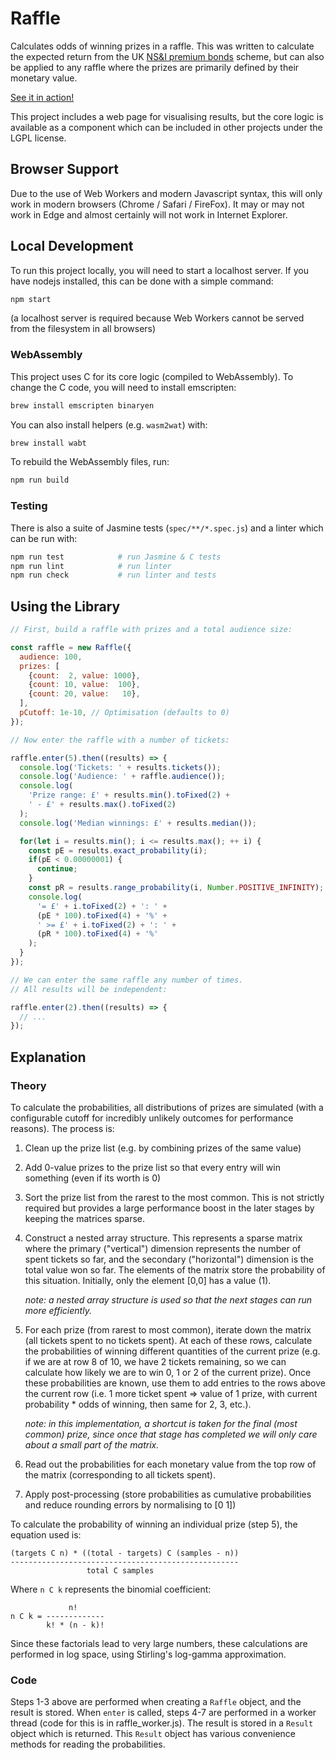 # Raffle

Calculates odds of winning prizes in a raffle. This was written to
calculate the expected return from the UK
[NS&I premium bonds](https://www.nsandi.com/premium-bonds) scheme, but
can also be applied to any raffle where the prizes are primarily
defined by their monetary value.

[See it in action!](https://davidje13.github.io/Raffle/)

This project includes a web page for visualising results, but the core
logic is available as a component which can be included in other
projects under the LGPL license.

## Browser Support

Due to the use of Web Workers and modern Javascript syntax, this will
only work in modern browsers (Chrome / Safari / FireFox). It may or may
not work in Edge and almost certainly will not work in Internet
Explorer.

## Local Development

To run this project locally, you will need to start a localhost server.
If you have nodejs installed, this can be done with a simple command:

```sh
npm start
```

(a localhost server is required because Web Workers cannot be served
from the filesystem in all browsers)

### WebAssembly

This project uses C for its core logic (compiled to WebAssembly). To change the
C code, you will need to install emscripten:

```sh
brew install emscripten binaryen
```

You can also install helpers (e.g. `wasm2wat`) with:

```sh
brew install wabt
```

To rebuild the WebAssembly files, run:

```sh
npm run build
```

### Testing

There is also a suite of Jasmine tests (`spec/**/*.spec.js`) and a
linter which can be run with:

```sh
npm run test            # run Jasmine & C tests
npm run lint            # run linter
npm run check           # run linter and tests
```

## Using the Library

```javascript
// First, build a raffle with prizes and a total audience size:

const raffle = new Raffle({
  audience: 100,
  prizes: [
    {count:  2, value: 1000},
    {count: 10, value:  100},
    {count: 20, value:   10},
  ],
  pCutoff: 1e-10, // Optimisation (defaults to 0)
});

// Now enter the raffle with a number of tickets:

raffle.enter(5).then((results) => {
  console.log('Tickets: ' + results.tickets());
  console.log('Audience: ' + raffle.audience());
  console.log(
    'Prize range: £' + results.min().toFixed(2) +
    ' - £' + results.max().toFixed(2)
  );
  console.log('Median winnings: £' + results.median());

  for(let i = results.min(); i <= results.max(); ++ i) {
    const pE = results.exact_probability(i);
    if(pE < 0.00000001) {
      continue;
    }
    const pR = results.range_probability(i, Number.POSITIVE_INFINITY);
    console.log(
      '= £' + i.toFixed(2) + ': ' +
      (pE * 100).toFixed(4) + '%' +
      ' >= £' + i.toFixed(2) + ': ' +
      (pR * 100).toFixed(4) + '%'
    );
  }
});

// We can enter the same raffle any number of times.
// All results will be independent:

raffle.enter(2).then((results) => {
  // ...
});
```

## Explanation

### Theory

To calculate the probabilities, all distributions of prizes are
simulated (with a configurable cutoff for incredibly unlikely outcomes
for performance reasons). The process is:

1. Clean up the prize list (e.g. by combining prizes of the same value)

2. Add 0-value prizes to the prize list so that every entry will win
   something (even if its worth is 0)

3. Sort the prize list from the rarest to the most common. This is not
   strictly required but provides a large performance boost in the
   later stages by keeping the matrices sparse.

4. Construct a nested array structure. This represents a sparse matrix
   where the primary ("vertical") dimension represents the number of
   spent tickets so far, and the secondary ("horizontal") dimension is
   the total value won so far. The elements of the matrix store the
   probability of this situation. Initially, only the element [0,0] has
   a value (1).

   _note: a nested array structure is used so that the next stages can
   run more efficiently._

5. For each prize (from rarest to most common), iterate down the matrix
   (all tickets spent to no tickets spent). At each of these rows,
   calculate the probabilities of winning different quantities of the
   current prize (e.g. if we are at row 8 of 10, we have 2 tickets
   remaining, so we can calculate how likely we are to win 0, 1 or 2 of
   the current prize). Once these probabilities are known, use them to
   add entries to the rows above the current row (i.e. 1 more ticket
   spent => value of 1 prize, with current probability * odds of
   winning, then same for 2, 3, etc.).

   _note: in this implementation, a shortcut is taken for the final
   (most common) prize, since once that stage has completed we will
   only care about a small part of the matrix._

6. Read out the probabilities for each monetary value from the top row
   of the matrix (corresponding to all tickets spent).

7. Apply post-processing (store probabilities as cumulative
   probabilities and reduce rounding errors by normalising to [0 1])

To calculate the probability of winning an individual prize (step 5),
the equation used is:

```
(targets C n) * ((total - targets) C (samples - n))
---------------------------------------------------
                 total C samples
```

Where `n C k` represents the binomial coefficient:

```
             n!
n C k = -------------
        k! * (n - k)!
```

Since these factorials lead to very large numbers, these calculations
are performed in log space, using Stirling's log-gamma approximation.

### Code

Steps 1-3 above are performed when creating a `Raffle` object, and the
result is stored. When `enter` is called, steps 4-7 are performed in
a worker thread (code for this is in raffle_worker.js). The result is
stored in a `Result` object which is returned. This `Result` object
has various convenience methods for reading the probabilities.
